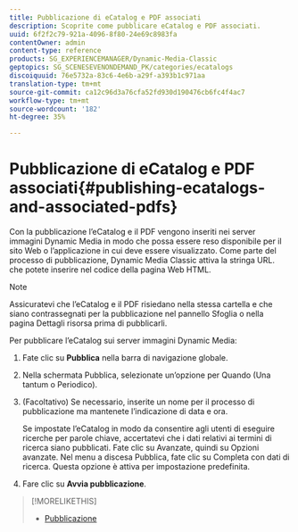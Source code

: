 ```yaml
---
title: Pubblicazione di eCatalog e PDF associati
description: Scoprite come pubblicare eCatalog e PDF associati.
uuid: 6f2f2c79-921a-4096-8f80-24e69c8983fa
contentOwner: admin
content-type: reference
products: SG_EXPERIENCEMANAGER/Dynamic-Media-Classic
geptopics: SG_SCENESEVENONDEMAND_PK/categories/ecatalogs
discoiquuid: 76e5732a-83c6-4e6b-a29f-a393b1c971aa
translation-type: tm+mt
source-git-commit: ca12c96d3a76cfa52fd930d190476cb6fc4f4ac7
workflow-type: tm+mt
source-wordcount: '182'
ht-degree: 35%

---
```



# Pubblicazione di eCatalog e PDF associati{#publishing-ecatalogs-and-associated-pdfs}

Con la pubblicazione l’eCatalog e il PDF vengono inseriti nei server immagini Dynamic Media in modo che possa essere reso disponibile per il sito Web o l’applicazione in cui deve essere visualizzato. Come parte del processo di pubblicazione, Dynamic Media Classic attiva la stringa URL. che potete inserire nel codice della pagina Web HTML.

>[!NOTE]
>
>Assicuratevi che l’eCatalog e il PDF risiedano nella stessa cartella e che siano contrassegnati per la pubblicazione nel pannello Sfoglia o nella pagina Dettagli risorsa prima di pubblicarli.

Per pubblicare l’eCatalog sui server immagini Dynamic Media:

1. Fate clic su **Pubblica** nella barra di navigazione globale.
1. Nella schermata Pubblica, selezionate un’opzione per Quando (Una tantum o Periodico).
1. (Facoltativo) Se necessario, inserite un nome per il processo di pubblicazione ma mantenete l’indicazione di data e ora.

   Se impostate l’eCatalog in modo da consentire agli utenti di eseguire ricerche per parole chiave, accertatevi che i dati relativi ai termini di ricerca siano pubblicati. Fate clic su Avanzate, quindi su Opzioni avanzate. Nel menu a discesa Pubblica, fate clic su Completa con dati di ricerca. Questa opzione è attiva per impostazione predefinita.

1. Fare clic su **Avvia pubblicazione**.

>[!MORELIKETHIS]
>
>* [Pubblicazione](publishing-files.md)

